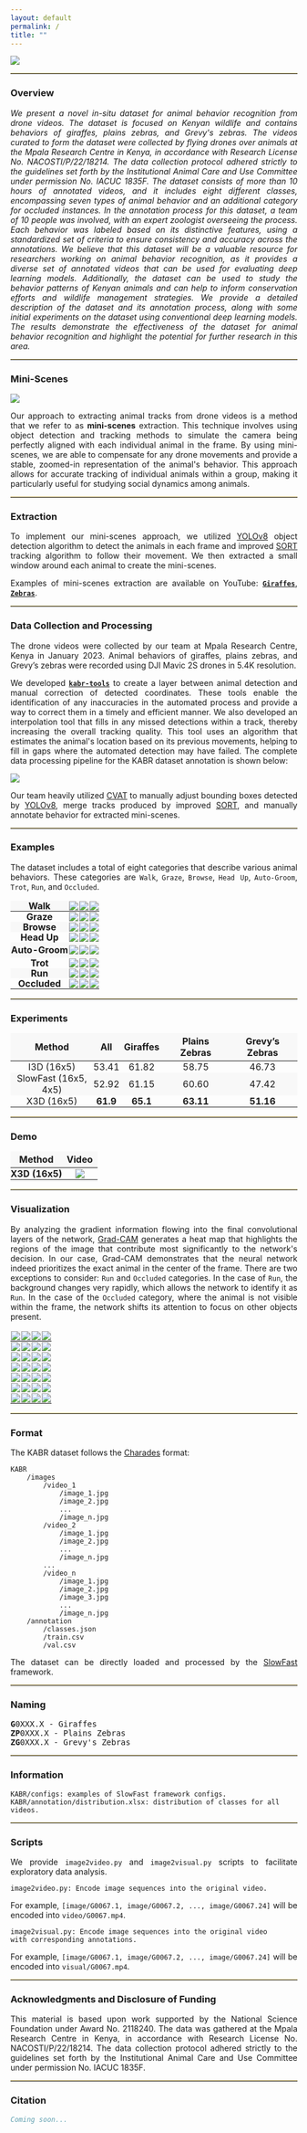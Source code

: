 ```yaml
---
layout: default
permalink: /
title: ""
---
```


![](assets/images/introduction.jpg)

---

### **Overview**

_We present a novel in-situ dataset for animal behavior recognition from drone videos. The dataset is focused on Kenyan wildlife and contains behaviors of giraffes, plains zebras, and Grevy's zebras. The videos curated to form the dataset were collected by flying drones over animals at the Mpala Research Centre in Kenya, in accordance with Research License No. NACOSTI/P/22/18214. The data collection protocol adhered strictly to the guidelines set forth by the Institutional Animal Care and Use Committee under permission No. IACUC 1835F. The dataset consists of more than 10 hours of annotated videos, and it includes eight different classes, encompassing seven types of animal behavior and an additional category for occluded instances. In the annotation process for this dataset, a team of 10 people was involved, with an expert zoologist overseeing the process. Each behavior was labeled based on its distinctive features, using a standardized set of criteria to ensure consistency and accuracy across the annotations.  We believe that this dataset will be a valuable resource for researchers working on animal behavior recognition, as it provides a diverse set of annotated videos that can be used for evaluating deep learning models. Additionally, the dataset can be used to study the behavior patterns of Kenyan animals and can help to inform conservation efforts and wildlife management strategies. We provide a detailed description of the dataset and its annotation process, along with some initial experiments on the dataset using conventional deep learning models. The results demonstrate the effectiveness of the dataset for animal behavior recognition and highlight the potential for further research in this area._

---

### **Mini-Scenes**

![](assets/images/mini-scene.jpg)

Our approach to extracting animal tracks from drone videos is a method that we refer to as **mini-scenes** extraction. This technique involves using object detection and tracking methods to simulate the camera being perfectly aligned with each individual animal in the frame. By using mini-scenes, we are able to compensate for any drone movements and provide a stable, zoomed-in representation of the animal's behavior. This approach allows for accurate tracking of individual animals within a group, making it particularly useful for studying social dynamics among animals.

---

### **Extraction**

To implement our mini-scenes approach, we utilized [YOLOv8](https://github.com/ultralytics/ultralytics) object detection algorithm to detect the animals in each frame and improved [SORT](https://arxiv.org/abs/1602.00763) tracking algorithm to follow their movement. We then extracted a small window around each animal to create the mini-scenes.

<span id="youtube-standard-label">Examples of mini-scenes extraction are available on YouTube:</span>

<span id="youtube-minimized-label">Examples of mini-scenes extraction are available on YouTube: [**`Giraffes`**](https://youtu.be/_whg7JULVb8), [**`Zebras`**](https://youtu.be/msalx6tQ8RM).</span>

<table id="youtube-table">
    <thead>
        <tr>
            <td id="td-g">
                <iframe width="805" height="453" src="https://www.youtube-nocookie.com/embed/_whg7JULVb8" title="YouTube video player" frameborder="0" allow="accelerometer; autoplay; clipboard-write; encrypted-media; gyroscope; picture-in-picture; web-share" allowfullscreen></iframe>
            </td>
            <td id="td-z">
                <iframe width="805" height="453" src="https://www.youtube-nocookie.com/embed/msalx6tQ8RM" title="YouTube video player" frameborder="0" allow="accelerometer; autoplay; clipboard-write; encrypted-media; gyroscope; picture-in-picture; web-share" allowfullscreen></iframe>
            </td>
        </tr>
    </thead>
</table>

---

### **Data Collection and Processing**
The drone videos were collected by our team at Mpala Research Centre, Kenya in January 2023. Animal behaviors of giraffes, plains zebras, and Grevy’s zebras were recorded using DJI Mavic 2S drones in 5.4K resolution.

We developed [**`kabr-tools`**](https://github.com/dirtmaxim/kabr-tools) to create a layer between animal detection and manual correction of detected coordinates. These tools enable the identification of any inaccuracies in the automated process and provide a way to correct them in a timely and efficient manner. We also developed an interpolation tool that fills in any missed detections within a track, thereby increasing the overall tracking quality. This tool uses an algorithm that estimates the animal's location based on its previous movements, helping to fill in gaps where the automated detection may have failed. The complete data processing pipeline for the KABR dataset annotation is shown below:

![](assets/images/kabr-tools.png)

Our team heavily utilized [CVAT](https://github.com/opencv/cvat) to manually adjust bounding boxes detected by [YOLOv8](https://github.com/ultralytics/ultralytics), merge tracks produced by improved [SORT](https://arxiv.org/abs/1602.00763), and manually annotate behavior for extracted mini-scenes.

---

### **Examples**

The dataset includes a total of eight categories that describe various animal behaviors. These categories are `Walk`, `Graze`, `Browse`, `Head Up`, `Auto-Groom`, `Trot`, `Run`, and `Occluded`.

<div class="gifs"></div>

| **Walk** | ![](assets/gifs/examples/G0073-Walk.gif) | ![](assets/gifs/examples/ZP0632-Walk.gif) | ![](assets/gifs/examples/ZG0658-Walk.gif) |
| :---: | :---: | :---: | :---: |
| **Graze** | ![](assets/gifs/examples/ZG0658-Graze.gif) | ![](assets/gifs/examples/ZG0728-Graze.gif) | ![](assets/gifs/examples/ZP0554-Graze.gif) |
| **Browse** | ![](assets/gifs/examples/G0078-Browse.gif) | ![](assets/gifs/examples/G0097-Browse.gif) | ![](assets/gifs/examples/G0105-Browse.gif) |
| **Head Up** | ![](assets/gifs/examples/G0069-Head_Up.gif) | ![](assets/gifs/examples/ZG0668-Head_Up.gif) | ![](assets/gifs/examples/ZP0630-Head_Up.gif) |
| <span id="auto-groom">**Auto-Groom**</span> | ![](assets/gifs/examples/G0078-Auto-Groom.gif) | ![](assets/gifs/examples/ZG0015-Auto-Groom.gif) | ![](assets/gifs/examples/ZG0046-Auto-Groom.gif) |
| **Trot** | ![](assets/gifs/examples/ZG0217-Trot.gif) | ![](assets/gifs/examples/ZP0187-Trot.gif) | ![](assets/gifs/examples/ZP0198-Trot.gif) |
| **Run** | ![](assets/gifs/examples/G0068-Run.gif) | ![](assets/gifs/examples/ZP0192-Run.gif) | ![](assets/gifs/examples/ZP0600-Run.gif) |
| **Occluded** | ![](assets/gifs/examples/ZG0665-Occluded.gif) | ![](assets/gifs/examples/ZP0225-Occluded.gif) | ![](assets/gifs/examples/ZP0463-Occluded.gif) |

---

### **Experiments**

| Method | All | Giraffes | Plains Zebras | Grevy’s Zebras |
| :---: | :---: | :---: | :---: | :---: |
| I3D (16x5) | 53.41 | 61.82 | 58.75 | 46.73 |
| SlowFast (16x5, 4x5) | 52.92 | 61.15 | 60.60 | 47.42 |
| X3D (16x5) | **61.9** | **65.1** | **63.11** | **51.16** |

---

### **Demo**

| Method | Video |
| :---: | :---: |
| **X3D (16x5)** | ![](assets/videos/ZG0717.gif) |

---

### **Visualization**

By analyzing the gradient information flowing into the final convolutional layers of the network, [Grad-CAM](https://arxiv.org/abs/1610.02391) generates a heat map that highlights the regions of the image that contribute most significantly to the network's decision. In our case, Grad-CAM demonstrates that the neural network indeed prioritizes the exact animal in the center of the frame. There are two exceptions to consider: `Run` and `Occluded` categories. In the case of `Run`, the background changes very rapidly, which allows the network to identify it as `Run`. In the case of the `Occluded` category, where the animal is not visible within the frame, the network shifts its attention to focus on other objects present.

<div class="gifs"></div>

| ![](assets/gifs/grad-cams/walk_1.gif) | ![](assets/gifs/grad-cams/walk_2.gif) | ![](assets/gifs/grad-cams/walk_3.gif) | ![](assets/gifs/grad-cams/walk_4.gif) |
 :---: | :---: | :---: | :---: |
| ![](assets/gifs/grad-cams/graze_1.gif) | ![](assets/gifs/grad-cams/graze_2.gif) | ![](assets/gifs/grad-cams/graze_3.gif) | ![](assets/gifs/grad-cams/graze_4.gif) |
| ![](assets/gifs/grad-cams/browse_1.gif) | ![](assets/gifs/grad-cams/browse_2.gif) | ![](assets/gifs/grad-cams/browse_3.gif) | ![](assets/gifs/grad-cams/browse_4.gif) |
| ![](assets/gifs/grad-cams/head_up_1.gif) | ![](assets/gifs/grad-cams/head_up_2.gif) | ![](assets/gifs/grad-cams/head_up_3.gif) | ![](assets/gifs/grad-cams/head_up_4.gif) |
| ![](assets/gifs/grad-cams/trot_1.gif) | ![](assets/gifs/grad-cams/trot_2.gif) | ![](assets/gifs/grad-cams/trot_3.gif) | ![](assets/gifs/grad-cams/trot_4.gif) |
| ![](assets/gifs/grad-cams/run_1.gif) | ![](assets/gifs/grad-cams/run_2.gif) | ![](assets/gifs/grad-cams/run_3.gif) | ![](assets/gifs/grad-cams/run_4.gif) |
| ![](assets/gifs/grad-cams/occluded_1.gif) | ![](assets/gifs/grad-cams/occluded_2.gif) | ![](assets/gifs/grad-cams/occluded_3.gif) | ![](assets/gifs/grad-cams/occluded_4.gif) |

---

### **Format**

The KABR dataset follows the [Charades](https://arxiv.org/abs/1604.01753) format:

```
KABR
    /images
        /video_1
            /image_1.jpg
            /image_2.jpg
            ...
            /image_n.jpg
        /video_2
            /image_1.jpg
            /image_2.jpg
            ...
            /image_n.jpg
        ...
        /video_n
            /image_1.jpg
            /image_2.jpg
            /image_3.jpg
            ...
            /image_n.jpg
    /annotation
        /classes.json
        /train.csv
        /val.csv
```

The dataset can be directly loaded and processed by the [SlowFast](https://github.com/facebookresearch/SlowFast) framework.

---

### **Naming**

<pre>
<b>G</b>0XXX.X - Giraffes
<b>ZP</b>0XXX.X - Plains Zebras
<b>ZG</b>0XXX.X - Grevy's Zebras
</pre>

---

### **Information**

```
KABR/configs: examples of SlowFast framework configs.
KABR/annotation/distribution.xlsx: distribution of classes for all videos.
```

---

### **Scripts**

We provide `image2video.py` and `image2visual.py` scripts to facilitate exploratory data analysis.

```
image2video.py: Encode image sequences into the original video.
```

For example, `[image/G0067.1, image/G0067.2, ..., image/G0067.24]` will be encoded into `video/G0067.mp4`.

```
image2visual.py: Encode image sequences into the original video
with corresponding annotations.
```

For example, `[image/G0067.1, image/G0067.2, ..., image/G0067.24]` will be encoded into `visual/G0067.mp4`.

---

### **Acknowledgments and Disclosure of Funding**

This material is based upon work supported by the National Science Foundation under Award No. 2118240. The data was gathered at the Mpala Research Centre in Kenya, in accordance with Research License No. NACOSTI/P/22/18214. The data collection protocol adhered strictly to the guidelines set forth by the Institutional Animal Care and Use Committee under permission No. IACUC 1835F.

---

### **Citation**
```BibTeX
Coming soon...
```

<style>
p {
    text-align: justify !important;
}

tr, td, th {
    border: none !important;
}

div.gifs + table tr,
div.gifs + table td,
div.gifs + table th {
    border: none !important;
    padding: 1px !important;
  	line-height: 0px !important;
}

#youtube-table {
    display: block;
    width: 835px !important;
    margin-right: auto !important;
    margin-left: auto !important;
}

#youtube-table tr,
#youtube-table td,
#youtube-table th {
    padding: 15px !important;
}

#youtube-standard-label {
    display: inline;
}

#youtube-minimized-label {
    display: none;
}

#auto-groom {
    line-height: 25px !important;
}

td {
    padding: 0px !important;
}

tr:nth-child(even), th {
    background: #F8F8F8 !important;
}

#td-g {
    line-height: 0px !important;
    background: #5288AD !important;
}

#td-z {
    line-height: 0px !important;
    background: #AD7752 !important;
}

h1 {
    margin: 30px 0;
    font-size: 4em;
    letter-spacing: -1px;
}

hr {
    border-top: 1px solid #E3CD81FF !important;
}

@media screen and (max-width: 1024px) {
    #youtube-standard-label {
        display: none;
    }

    #youtube-minimized-label {
        display: inline;
    }

    #youtube-table {
        display: none;
    }
}
</style>